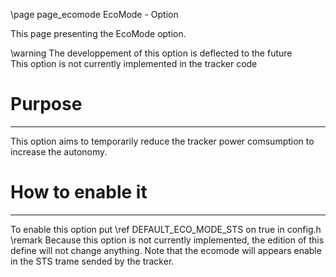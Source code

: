 \page page_ecomode EcoMode - Option

This page presenting the EcoMode option.

\warning The developpement of this option is deflected to the future<br>
This option is not currently implemented in the tracker code

# Purpose
***
This option aims to temporarily reduce the tracker power comsumption to increase the autonomy.

# How to enable it
***
To enable this option put \ref DEFAULT_ECO_MODE_STS on true in config.h
\remark Because this option is not currently implemented, the edition of this define will not change anything.
Note that the ecomode will appears enable in the STS trame sended by the tracker.
